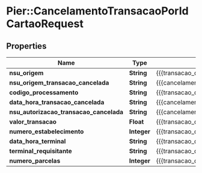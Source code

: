 # Pier::CancelamentoTransacaoPorIdCartaoRequest

## Properties
Name | Type | Description | Notes
------------ | ------------- | ------------- | -------------
**nsu_origem** | **String** | {{{transacao_on_us_por_id_cartao_request_nsu_origem_value}}} | 
**nsu_origem_transacao_cancelada** | **String** | {{{cancelamento_transacao_por_id_cartao_request_nsu_origem_transacao_cancelada_value}}} | 
**codigo_processamento** | **String** | {{{transacao_on_us_por_id_cartao_request_codigo_processamento_value}}} | 
**data_hora_transacao_cancelada** | **String** | {{{cancelamento_transacao_por_id_cartao_request_data_hora_transacao_cancelada_value}}} | 
**nsu_autorizacao_transacao_cancelada** | **String** | {{{cancelamento_transacao_por_id_cartao_request_nsu_autorizacao_transacao_cancelada_value}}} | 
**valor_transacao** | **Float** | {{{transacao_on_us_por_id_cartao_request_valor_transacao_value}}} | 
**numero_estabelecimento** | **Integer** | {{{transacao_on_us_por_id_cartao_request_numero_estabelecimento_value}}} | 
**data_hora_terminal** | **String** | {{{transacao_on_us_por_id_cartao_request_data_hora_terminal_value}}} | 
**terminal_requisitante** | **String** | {{{transacao_on_us_por_id_cartao_request_terminal_requisitante_value}}} | 
**numero_parcelas** | **Integer** | {{{transacao_on_us_por_id_cartao_request_numero_parcelas_value}}} | 


